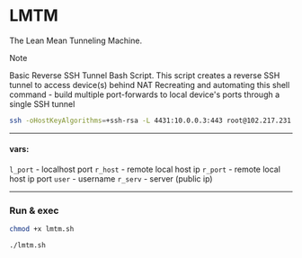# LMTM
The Lean Mean Tunneling Machine.


> [!NOTE]
>  Basic Reverse SSH Tunnel Bash Script. This script creates a reverse SSH tunnel to access device(s) behind NAT
>  Recreating and automating this shell command - build multiple port-forwards to local device's ports through a single SSH tunnel 


```sh
ssh -oHostKeyAlgorithms=+ssh-rsa -L 4431:10.0.0.3:443 root@102.217.231.190
```

----------------------
#### vars:
`l_port` - localhost port
`r_host` - remote local host ip
`r_port` - remote local host ip port
`user` - username
`r_serv` - server (public ip)

-----------------------

### Run & exec
```sh 
chmod +x lmtm.sh
```
```sh
./lmtm.sh
```
